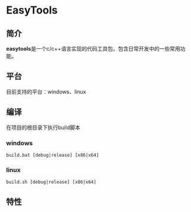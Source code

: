 # EasyTools

## 简介

**easytools**是一个c/c++语言实现的代码工具包，包含日常开发中的一些常用功能。

## 平台

目前支持的平台：windows、linux

## 编译

在项目的根目录下执行build脚本

### windows

```
build.bat [debug|release] [x86|x64]
```

### linux

```
build.sh [debug|release] [x86|x64]
```

## 特性

